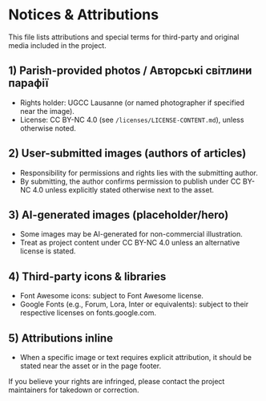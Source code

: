 # Notices & Attributions

This file lists attributions and special terms for third-party and original media included in the project.

## 1) Parish-provided photos / Авторські світлини парафії
- Rights holder: UGCC Lausanne (or named photographer if specified near the image).
- License: CC BY-NC 4.0 (see `/licenses/LICENSE-CONTENT.md`), unless otherwise noted.

## 2) User-submitted images (authors of articles)
- Responsibility for permissions and rights lies with the submitting author.
- By submitting, the author confirms permission to publish under CC BY-NC 4.0 unless explicitly stated otherwise next to the asset.

## 3) AI-generated images (placeholder/hero)
- Some images may be AI-generated for non-commercial illustration.
- Treat as project content under CC BY-NC 4.0 unless an alternative license is stated.

## 4) Third-party icons & libraries
- Font Awesome icons: subject to Font Awesome license.
- Google Fonts (e.g., Forum, Lora, Inter or equivalents): subject to their respective licenses on fonts.google.com.

## 5) Attributions inline
- When a specific image or text requires explicit attribution, it should be stated near the asset or in the page footer.

If you believe your rights are infringed, please contact the project maintainers for takedown or correction.
